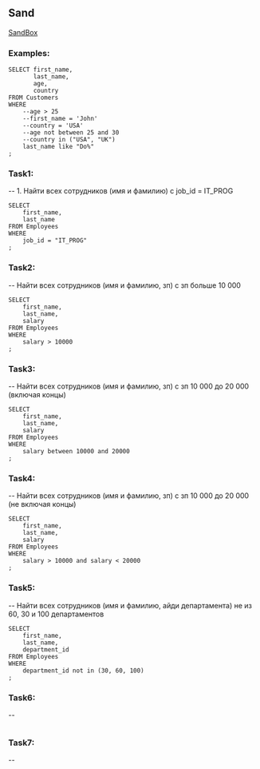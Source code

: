 Sand
----------------
[SandBox](https://www.programiz.com/sql/online-compiler/)

### Examples:
```
SELECT first_name, 
       last_name,
       age,
       country
FROM Customers
WHERE 
	--age > 25
	--first_name = 'John'
    --country = 'USA'
    --age not between 25 and 30
    --country in ("USA", "UK")
    last_name like "Do%"
;
```

### Task1:
--  1. Найти всех сотрудников (имя и фамилию) c job_id = IT_PROG
```
SELECT
	first_name,
    last_name
FROM Employees
WHERE
	job_id = "IT_PROG"
;
```
### Task2:
--  Найти всех сотрудников (имя и фамилию, зп) с зп больше 10 000
```
SELECT
    first_name,
    last_name,
    salary
FROM Employees
WHERE
    salary > 10000
;
```
### Task3:
--  Найти всех сотрудников (имя и фамилию, зп) с зп 10 000 до 20 000 (включая концы)
```
SELECT
    first_name,
    last_name,
    salary
FROM Employees
WHERE
    salary between 10000 and 20000
;
```
### Task4:
-- Найти всех сотрудников (имя и фамилию, зп) с зп 10 000 до 20 000 (не включая концы)
```
SELECT
    first_name,
    last_name,
    salary
FROM Employees
WHERE
    salary > 10000 and salary < 20000
;
```
### Task5:
-- Найти всех сотрудников (имя и фамилию, айди департамента) не из 60, 30 и 100 департаментов
```
SELECT
    first_name,
    last_name,
    department_id
FROM Employees
WHERE
    department_id not in (30, 60, 100)
;
```
### Task6:
-- 
```
```
### Task7:
-- 
```
```
